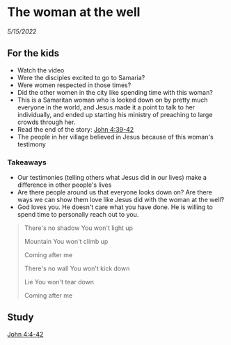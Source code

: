 # The woman at the well
*5/15/2022*

## For the kids
* Watch the video
* Were the disciples excited to go to Samaria?
* Were women respected in those times?
* Did the other women in the city like spending time with this woman?
* This is a Samaritan woman who is looked down on by pretty much everyone in the world, and Jesus made it a point to talk to her individually, and ended up starting his ministry of preaching to large crowds through her.
* Read the end of the story: [John 4:39-42](https://www.biblegateway.com/passage/?search=John+4%3A39-42&version=NLT)
* The people in her village believed in Jesus because of this woman's testimony

### Takeaways
* Our testimonies (telling others what Jesus did in our lives) make a difference in other people's lives
* Are there people around us that everyone looks down on?  Are there ways we can show them love like Jesus did with the woman at the well?
* God loves you. He doesn't care what you have done.  He is willing to spend time to personally reach out to you.

> There's no shadow You won't light up
> 
> Mountain You won't climb up
> 
> Coming after me
> 
> There's no wall You won't kick down
> 
> Lie You won't tear down
> 
> Coming after me

## Study
[John 4:4-42](https://www.biblegateway.com/passage/?search=John+4%3A4-42&version=NLT)

